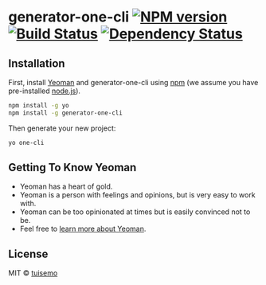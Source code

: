 # generator-one-cli [![NPM version][npm-image]][npm-url] [![Build Status][travis-image]][travis-url] [![Dependency Status][daviddm-image]][daviddm-url]
> 

## Installation

First, install [Yeoman](http://yeoman.io) and generator-one-cli using [npm](https://www.npmjs.com/) (we assume you have pre-installed [node.js](https://nodejs.org/)).

```bash
npm install -g yo
npm install -g generator-one-cli
```

Then generate your new project:

```bash
yo one-cli
```

## Getting To Know Yeoman

 * Yeoman has a heart of gold.
 * Yeoman is a person with feelings and opinions, but is very easy to work with.
 * Yeoman can be too opinionated at times but is easily convinced not to be.
 * Feel free to [learn more about Yeoman](http://yeoman.io/).

## License

MIT © [tuisemo](https://tuisemo.github.io/)


[npm-image]: https://badge.fury.io/js/generator-one-cli.svg
[npm-url]: https://npmjs.org/package/generator-one-cli
[travis-image]: https://travis-ci.org/tuisemo/generator-one-cli.svg?branch=master
[travis-url]: https://travis-ci.org/tuisemo/generator-one-cli
[daviddm-image]: https://david-dm.org/tuisemo/generator-one-cli.svg?theme=shields.io
[daviddm-url]: https://david-dm.org/tuisemo/generator-one-cli
